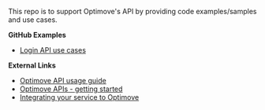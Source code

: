 This repo is to support Optimove's API by providing code examples/samples and use cases.

**GitHub Examples**
 - [Login API use cases](https://github.com/optimoveproductintegration/Optimove-APIs/tree/master/Login-API)

**External Links**
 - [Optimove API usage guide](https://docs.optimove.com/api-usage-guide/#General_Information)
 - [Optimove APIs - getting started](https://docs.optimove.com/getting-started-optimove-api/)
 - [Integrating your service to Optimove](https://docs.optimove.com/integrate-your-service-with-optimove)
